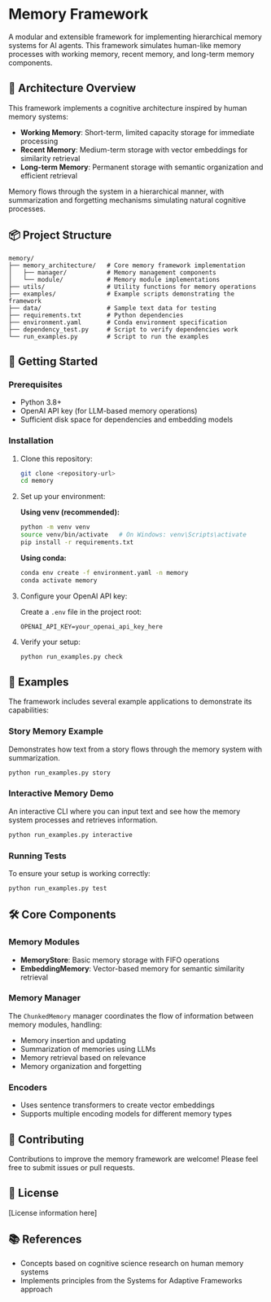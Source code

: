 # Memory Framework

A modular and extensible framework for implementing hierarchical memory systems for AI agents. This framework simulates human-like memory processes with working memory, recent memory, and long-term memory components.

## 🧠 Architecture Overview

This framework implements a cognitive architecture inspired by human memory systems:

- **Working Memory**: Short-term, limited capacity storage for immediate processing
- **Recent Memory**: Medium-term storage with vector embeddings for similarity retrieval
- **Long-term Memory**: Permanent storage with semantic organization and efficient retrieval

Memory flows through the system in a hierarchical manner, with summarization and forgetting mechanisms simulating natural cognitive processes.

## 📦 Project Structure

```
memory/
├── memory_architecture/   # Core memory framework implementation
│   ├── manager/           # Memory management components
│   └── module/            # Memory module implementations
├── utils/                 # Utility functions for memory operations
├── examples/              # Example scripts demonstrating the framework
├── data/                  # Sample text data for testing
├── requirements.txt       # Python dependencies
├── environment.yaml       # Conda environment specification
├── dependency_test.py     # Script to verify dependencies work
└── run_examples.py        # Script to run the examples
```

## 🚀 Getting Started

### Prerequisites

- Python 3.8+ 
- OpenAI API key (for LLM-based memory operations)
- Sufficient disk space for dependencies and embedding models

### Installation

1. Clone this repository:
   ```bash
   git clone <repository-url>
   cd memory
   ```

2. Set up your environment:

   **Using venv (recommended):**
   ```bash
   python -m venv venv
   source venv/bin/activate   # On Windows: venv\Scripts\activate
   pip install -r requirements.txt
   ```

   **Using conda:**
   ```bash
   conda env create -f environment.yaml -n memory
   conda activate memory
   ```

3. Configure your OpenAI API key:
   
   Create a `.env` file in the project root:
   ```
   OPENAI_API_KEY=your_openai_api_key_here
   ```

4. Verify your setup:
   ```bash
   python run_examples.py check
   ```

## 🧪 Examples

The framework includes several example applications to demonstrate its capabilities:

### Story Memory Example

Demonstrates how text from a story flows through the memory system with summarization.

```bash
python run_examples.py story
```

### Interactive Memory Demo

An interactive CLI where you can input text and see how the memory system processes and retrieves information.

```bash
python run_examples.py interactive
```

### Running Tests

To ensure your setup is working correctly:

```bash
python run_examples.py test
```

## 🛠️ Core Components

### Memory Modules

- **MemoryStore**: Basic memory storage with FIFO operations
- **EmbeddingMemory**: Vector-based memory for semantic similarity retrieval

### Memory Manager

The `ChunkedMemory` manager coordinates the flow of information between memory modules, handling:

- Memory insertion and updating
- Summarization of memories using LLMs
- Memory retrieval based on relevance
- Memory organization and forgetting

### Encoders

- Uses sentence transformers to create vector embeddings
- Supports multiple encoding models for different memory types

## 🤝 Contributing

Contributions to improve the memory framework are welcome! Please feel free to submit issues or pull requests.

## 📄 License

[License information here]

## 📚 References

- Concepts based on cognitive science research on human memory systems
- Implements principles from the Systems for Adaptive Frameworks approach 